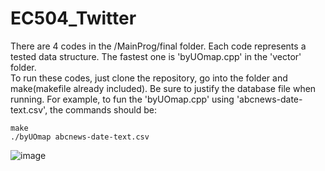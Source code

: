 # EC504_Twitter <br/>
There are 4 codes in the /MainProg/final folder. Each code represents a tested data structure. The fastest one is 'byUOmap.cpp' in the 'vector' folder.<br/>
To run these codes, just clone the repository, go into the folder and make(makefile already included). Be sure to justify the database file when running. For example, to fun the 'byUOmap.cpp' using 'abcnews-date-text.csv', the commands should be:
```
make
./byUOmap abcnews-date-text.csv
```
![image](https://github.com/ShidongS/EC504_Twitter/blob/master/Qt_GUI/截屏2019-12-0421.17.41.png)
